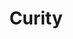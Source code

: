 ---
codehost: https://github.com/curityio
linkedin: https://linkedin.com/company/curity
logohandle: curityio
sort: curity
title: Curity
twitter: https://x.com/curityio
website: https://curity.io/
youtube: https://youtube.com/c/Curity
---